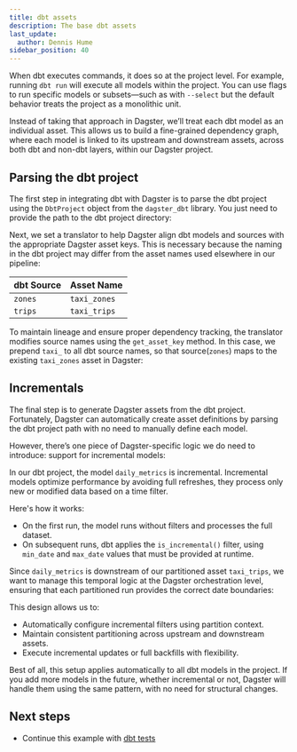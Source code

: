 ```yaml
---
title: dbt assets
description: The base dbt assets
last_update:
  author: Dennis Hume
sidebar_position: 40
---
```


When dbt executes commands, it does so at the project level. For example, running `dbt run` will execute all models within the project. You can use flags to run specific models or subsets—such as with `--select` but the default behavior treats the project as a monolithic unit.

Instead of taking that approach in Dagster, we’ll treat each dbt model as an individual asset. This allows us to build a fine-grained dependency graph, where each model is linked to its upstream and downstream assets, across both dbt and non-dbt layers, within our Dagster project.

## Parsing the dbt project

The first step in integrating dbt with Dagster is to parse the dbt project using the `DbtProject` object from the `dagster_dbt` library. You just need to provide the path to the dbt project directory:

<CodeExample
  path="docs_projects/project_dbt/src/project_dbt/defs/assets/dbt.py"
  language="python"
  startAfter="start_dbt_project"
  endBefore="end_dbt_project"
  title="src/project_dbt/defs/assets/dbt.py"
/>

Next, we set a translator to help Dagster align dbt models and sources with the appropriate Dagster asset keys. This is necessary because the naming in the dbt project may differ from the asset names used elsewhere in our pipeline:

<CodeExample
  path="docs_projects/project_dbt/src/project_dbt/analytics/models/sources/raw_taxis.yml"
  language="yaml"
  title="src/project_dbt/analytics/models/sources/raw_taxis.yml"
/>

| dbt Source | Asset Name |
| --- | --- |
| `zones` | `taxi_zones` |
| `trips` | `taxi_trips` |

To maintain lineage and ensure proper dependency tracking, the translator modifies source names using the `get_asset_key` method. In this case, we prepend `taxi_` to all dbt source names, so that source(`zones`) maps to the existing `taxi_zones` asset in Dagster:

<CodeExample
  path="docs_projects/project_dbt/src/project_dbt/defs/assets/dbt.py"
  language="python"
  startAfter="start_dbt_project"
  endBefore="end_dbt_project"
  title="src/project_dbt/defs/assets/dbt.py"
/>

## Incrementals

The final step is to generate Dagster assets from the dbt project. Fortunately, Dagster can automatically create asset definitions by parsing the dbt project path with no need to manually define each model.

However, there’s one piece of Dagster-specific logic we do need to introduce: support for incremental models:

<CodeExample
  path="docs_projects/project_dbt/src/project_dbt/analytics/models/marts/daily_metrics.sql"
  language="sql"
  title="src/project_dbt/analytics/models/marts/daily_metrics.sql"
/>

In our dbt project, the model `daily_metrics` is incremental. Incremental models optimize performance by avoiding full refreshes, they process only new or modified data based on a time filter.

Here's how it works:

* On the first run, the model runs without filters and processes the full dataset.
* On subsequent runs, dbt applies the `is_incremental()` filter, using `min_date` and `max_date` values that must be provided at runtime.

Since `daily_metrics` is downstream of our partitioned asset `taxi_trips`, we want to manage this temporal logic at the Dagster orchestration level, ensuring that each partitioned run provides the correct date boundaries:

<CodeExample
  path="docs_projects/project_dbt/src/project_dbt/defs/assets/dbt.py"
  language="python"
  startAfter="start_dbt_assets"
  endBefore="end_dbt_assets"
  title="src/project_dbt/defs/assets/dbt.py"
/>

This design allows us to:

* Automatically configure incremental filters using partition context.
* Maintain consistent partitioning across upstream and downstream assets.
* Execute incremental updates or full backfills with flexibility.

Best of all, this setup applies automatically to all dbt models in the project. If you add more models in the future, whether incremental or not, Dagster will handle them using the same pattern, with no need for structural changes.

## Next steps

- Continue this example with [dbt tests](/examples/bluesky/dbt-tests)